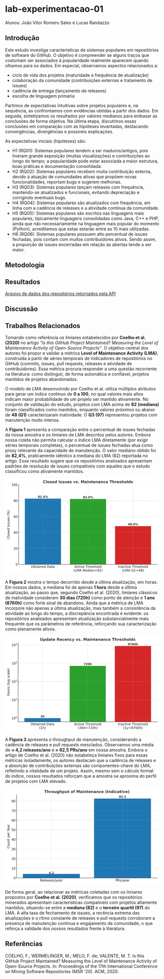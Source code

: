 # lab-experimentacao-01

Alunos: João Vitor Romero Sales e Lucas Randazzo

## Introdução

Este estudo investiga características de sistemas populares em repositórios de software do GitHub. O objetivo é compreender se alguns traços que costumam ser associados à popularidade realmente aparecem quando olhamos para os dados. Em especial, observamos aspectos relacionados a:

- ciclo de vida dos projetos (maturidade e frequência de atualização)
- colaboração da comunidade (contribuições externas e tratamento de issues)
- cadência de entrega (lançamento de releases)
- escolha de linguagem primária

Partimos de expectativas intuitivas sobre projetos populares e, na sequência, as confrontamos com evidências obtidas a partir dos dados. Em seguida, sintetizamos os resultados por valores medianos para embasar as conclusões de forma objetiva. Na última etapa, discutimos essas conclusões em comparação com as hipóteses levantadas, destacando convergências, divergências e possíveis explicações.

As expectativas iniciais (hipóteses) são:

- H1 (RQ01): Sistemas populares tendem a ser maduros/antigos, pois tiveram grande exposição (muitas visualizações) e contribuições ao longo do tempo; a popularidade pode estar associada a maior estrutura, boas práticas e documentação consolidada.
- H2 (RQ02): Sistemas populares recebem muita contribuição externa, devido à atuação de comunidades ativas que propõem novas funcionalidades, reportam bugs e sugerem melhorias.
- H3 (RQ03): Sistemas populares lançam releases com frequência, mantendo-se atualizados e funcionais, evitando depreciação e corrigindo eventuais bugs.
- H4 (RQ04): Sistemas populares são atualizados com frequência, em linha com a cadência de releases e a atividade contínua da comunidade.
- H5 (RQ05): Sistemas populares são escritos nas linguagens mais populares, tipicamente linguagens consolidadas como Java, C++ e PHP, ainda que não necessariamente na linguagem mais popular do momento (Python), acreditamos que estas estarão entre as 10 mais utilizadas.
- H6 (RQ06): Sistemas populares possuem alto percentual de issues fechadas, pois contam com muitos contribuidores ativos. Sendo assim, a proporção de issues encerradas em relação às abertas tende a ser maior.

## Metodologia



## Resultados

[Arquivo de dados dos repositórios retornados pela API](data/repository_data.csv "Dados retornados pela chamada da API")

## Discussão

## Trabalhos Relacionados

Tomando como referência os limiares estabelecidos por **Coelho et al. (2020)** no artigo *"Is this GitHub Project Maintained? Measuring the Level of Maintenance Activity of Open-Source Projects"*. O objetivo central dos autores foi propor e validar a métrica **Level of Maintenance Activity (LMA)**, construída a partir de séries temporais de indicadores de repositórios no GitHub (commits, issues, pull requests, releases e atividade de contribuidores). Essa métrica procura responder a uma questão recorrente na literatura: como distinguir, de forma automática e confiável, projetos mantidos de projetos abandonados.

O modelo de LMA desenvolvido por Coelho et al. utiliza múltiplos atributos para gerar um índice contínuo de **0 a 100**, no qual valores mais altos indicam maior probabilidade de um projeto ser mantido ativamente. No conjunto de validação do estudo, projetos com LMA acima de **82 (mediana)** foram classificados como mantidos, enquanto valores próximos ou abaixo de **48 (Q1)** caracterizaram inatividade. O **Q3 (97)** representou projetos com manutenção muito intensa.

A **Figura 1** apresenta a comparação entre o percentual de issues fechadas da nossa amostra e os limiares de LMA descritos pelos autores. Embora nossa coleta não permita calcular o índice LMA diretamente (por exigir séries temporais completas), o percentual de issues fechadas atua como proxy relevante da capacidade de manutenção. O valor mediano obtido foi de **82,4%**, praticamente idêntico à mediana do LMA (82) reportada no artigo. Esse resultado sugere que os repositórios analisados apresentam padrões de resolução de issues compatíveis com aqueles que o estudo classificou como ativamente mantidos.

![Figura 1. Percentual de issues fechadas em comparação com os limiares de LMA descritos por Coelho et al. (2020).](graphs/closed_issues.png)

A **Figura 2** mostra o tempo decorrido desde a última atualização, em horas. Em nossos dados, a mediana foi de apenas **1 hora** desde a última atualização, ao passo que, segundo Coelho et al. (2020), limiares clássicos de inatividade consideram **30 dias (720h)** como ponto de atenção e **1 ano (8760h)** como forte sinal de abandono. Ainda que a métrica de LMA incorpore não apenas a última atualização, mas também a consistência da atividade ao longo do tempo, a discrepância encontrada é evidente: os repositórios analisados apresentam atualização substancialmente mais frequente que os parâmetros de referência, reforçando sua caracterização como plenamente ativos.

![Figura 2. Recência de atualização dos repositórios em horas.](graphs/update_recency.png)

A **Figura 3** apresenta o throughput de manutenção, considerando a cadência de releases e pull requests mesclados. Observamos uma média de **≈ 4,2 releases/ano** e **≈ 82,5 PRs/ano** em nossa amostra. Embora o artigo de Coelho et al. (2020) não estabeleça limiares fixos para essas métricas isoladamente, os autores destacam que a cadência de releases e a absorção de contribuições externas são componentes-chave do LMA, refletindo a vitalidade de um projeto. Assim, mesmo sem o cálculo formal do índice, nossos resultados reforçam que a amostra se aproxima do perfil de projetos com LMA elevado.

![Figura 3. Throughput de manutenção: cadência de releases e pull requests mesclados.](graphs/throughput_maintence.png)

De forma geral, ao relacionar as métricas coletadas com os limiares propostos por **Coelho et al. (2020)**, verificamos que os repositórios minerados apresentam características compatíveis com projetos altamente mantidos, situando-se entre a **mediana (82)** e o **terceiro quartil (97)** do LMA. A alta taxa de fechamento de issues, a recência extrema das atualizações e o ritmo constante de releases e pull requests corroboram a presença de manutenção contínua e engajamento da comunidade, o que reforça a validade dos nossos resultados frente à literatura.

## Referências

COELHO, F.; WERMELINGER, M.; MELO, F. de; VALENTE, M. T. Is this GitHub Project Maintained? Measuring the Level of Maintenance Activity of Open-Source Projects. In: Proceedings of the 17th International Conference on Mining Software Repositories (MSR '20). ACM, 2020.


